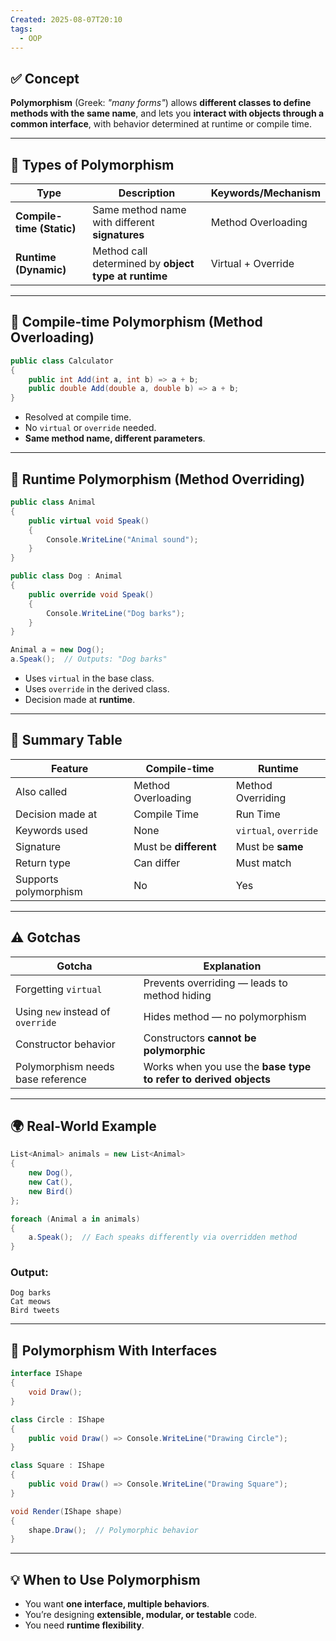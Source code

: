 ```yaml
---
Created: 2025-08-07T20:10
tags:
  - OOP
---
```

## ✅ Concept

**Polymorphism** (Greek: _"many forms"_) allows **different classes to define methods with the same name**, and lets you **interact with objects through a common interface**, with behavior determined at runtime or compile time.

---

## 🧠 Types of Polymorphism

|Type|Description|Keywords/Mechanism|
|---|---|---|
|**Compile-time (Static)**|Same method name with different **signatures**|Method Overloading|
|**Runtime (Dynamic)**|Method call determined by **object type at runtime**|Virtual + Override|

---

## 🧩 Compile-time Polymorphism (Method Overloading)

```C#
public class Calculator
{
    public int Add(int a, int b) => a + b;
    public double Add(double a, double b) => a + b;
}
```

- Resolved at compile time.
- No `virtual` or `override` needed.
- **Same method name, different parameters**.

---

## 🧩 Runtime Polymorphism (Method Overriding)

```C#
public class Animal
{
    public virtual void Speak()
    {
        Console.WriteLine("Animal sound");
    }
}

public class Dog : Animal
{
    public override void Speak()
    {
        Console.WriteLine("Dog barks");
    }
}

Animal a = new Dog();
a.Speak();  // Outputs: "Dog barks"
```

- Uses `virtual` in the base class.
- Uses `override` in the derived class.
- Decision made at **runtime**.

---

## 📌 Summary Table

|Feature|Compile-time|Runtime|
|---|---|---|
|Also called|Method Overloading|Method Overriding|
|Decision made at|Compile Time|Run Time|
|Keywords used|None|`virtual`, `override`|
|Signature|Must be **different**|Must be **same**|
|Return type|Can differ|Must match|
|Supports polymorphism|No|Yes|

---

## ⚠️ Gotchas

|Gotcha|Explanation|
|---|---|
|Forgetting `virtual`|Prevents overriding — leads to method hiding|
|Using `new` instead of `override`|Hides method — no polymorphism|
|Constructor behavior|Constructors **cannot be polymorphic**|
|Polymorphism needs base reference|Works when you use the **base type to refer to derived objects**|

---

## 🌍 Real-World Example

```C#
List<Animal> animals = new List<Animal>
{
    new Dog(),
    new Cat(),
    new Bird()
};

foreach (Animal a in animals)
{
    a.Speak();  // Each speaks differently via overridden method
}
```

### Output:

```Plain
Dog barks
Cat meows
Bird tweets
```

---

## 🔁 Polymorphism With Interfaces

```C#
interface IShape
{
    void Draw();
}

class Circle : IShape
{
    public void Draw() => Console.WriteLine("Drawing Circle");
}

class Square : IShape
{
    public void Draw() => Console.WriteLine("Drawing Square");
}

void Render(IShape shape)
{
    shape.Draw();  // Polymorphic behavior
}
```

---

## 💡 When to Use Polymorphism

- You want **one interface, multiple behaviors**.
- You’re designing **extensible, modular, or testable** code.
- You need **runtime flexibility**.